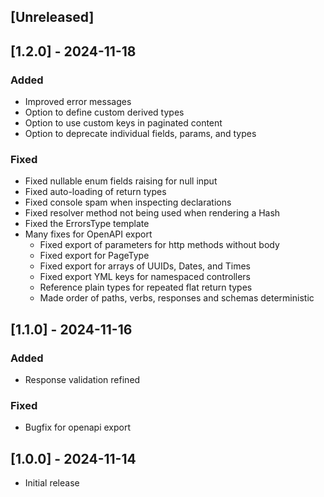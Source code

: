 ## [Unreleased]

## [1.2.0] - 2024-11-18

### Added

- Improved error messages
- Option to define custom derived types
- Option to use custom keys in paginated content
- Option to deprecate individual fields, params, and types

### Fixed

- Fixed nullable enum fields raising for null input
- Fixed auto-loading of return types
- Fixed console spam when inspecting declarations
- Fixed resolver method not being used when rendering a Hash
- Fixed the ErrorsType template
- Many fixes for OpenAPI export
  - Fixed export of parameters for http methods without body
  - Fixed export for PageType
  - Fixed export for arrays of UUIDs, Dates, and Times
  - Fixed export YML keys for namespaced controllers
  - Reference plain types for repeated flat return types
  - Made order of paths, verbs, responses and schemas deterministic

## [1.1.0] - 2024-11-16

### Added

- Response validation refined

### Fixed

- Bugfix for openapi export

## [1.0.0] - 2024-11-14

- Initial release
